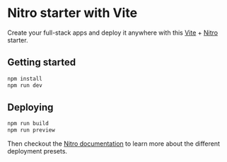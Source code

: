 # Nitro starter with Vite

Create your full-stack apps and deploy it anywhere with this [Vite](https://vite.dev/) + [Nitro](https://v3.nitro.build/) starter.

## Getting started

```bash
npm install
npm run dev
```

## Deploying

```bash
npm run build
npm run preview
```

Then checkout the [Nitro documentation](https://v3.nitro.build/deploy) to learn more about the different deployment presets.
